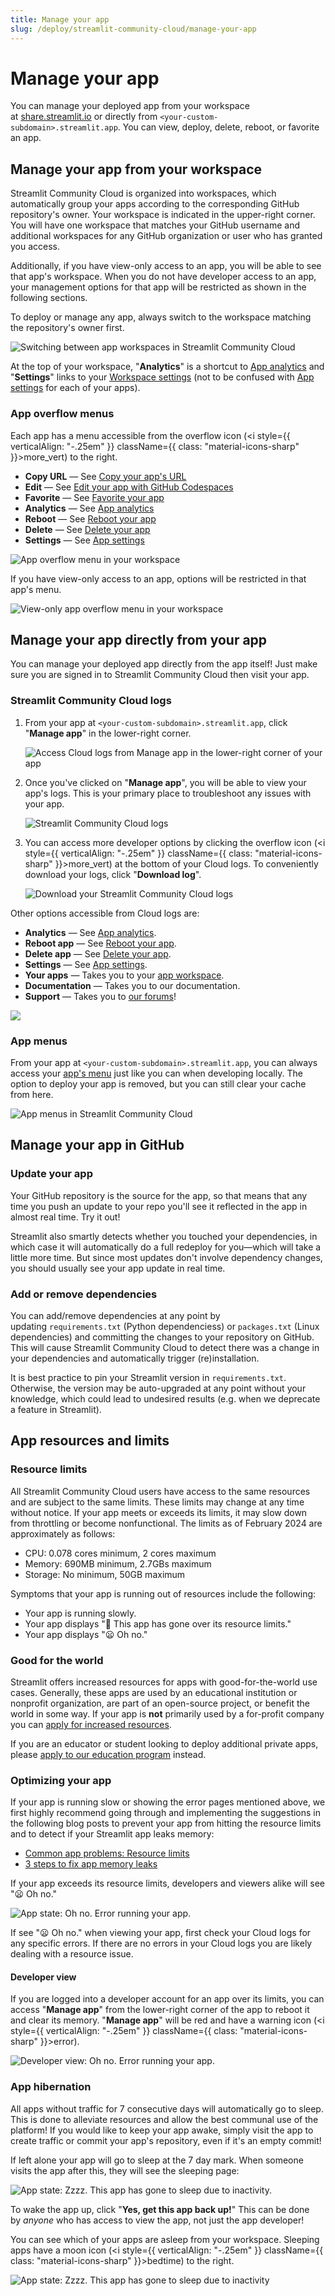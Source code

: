```yaml
---
title: Manage your app
slug: /deploy/streamlit-community-cloud/manage-your-app
---
```


# Manage your app

You can manage your deployed app from your workspace at <a href="https://share.streamlit.io" target="_blank">share.streamlit.io</a> or directly from `<your-custom-subdomain>.streamlit.app`. You can view, deploy, delete, reboot, or favorite an app.

## Manage your app from your workspace

Streamlit Community Cloud is organized into workspaces, which automatically group your apps according to the corresponding GitHub repository's owner. Your workspace is indicated in the upper-right corner. You will have one workspace that matches your GitHub username and additional workspaces for any GitHub organization or user who has granted you access.

Additionally, if you have view-only access to an app, you will be able to see that app's workspace. When you do not have developer access to an app, your management options for that app will be restricted as shown in the following sections.

To deploy or manage any app, always switch to the workspace matching the repository's owner first.

![Switching between app workspaces in Streamlit Community Cloud](/images/streamlit-community-cloud/workspace-switch.png)

At the top of your workspace, "**Analytics**" is a shortcut to [App analytics](/deploy/streamlit-community-cloud/manage-your-app/app-analytics) and "**Settings**" links to your [Workspace settings](/deploy/streamlit-community-cloud/manage-your-account/workspace-settings) (not to be confused with [App settings](/deploy/streamlit-community-cloud/manage-your-app/app-settings) for each of your apps).

### App overflow menus

Each app has a menu accessible from the overflow icon (<i style={{ verticalAlign: "-.25em" }} className={{ class: "material-icons-sharp" }}>more_vert</i>) to the right.

- **Copy URL** &mdash; See [Copy your app's URL](/deploy/streamlit-community-cloud/share-your-app#copy-your-apps-url)
- **Edit** &mdash; See [Edit your app with GitHub Codespaces](/deploy/streamlit-community-cloud/manage-your-app/edit-your-app#edit-your-app-with-github-codespaces)
- **Favorite** &mdash; See [Favorite your app](/deploy/streamlit-community-cloud/manage-your-app/favorite-your-app)
- **Analytics** &mdash; See [App analytics](/deploy/streamlit-community-cloud/manage-your-app/app-analytics)
- **Reboot** &mdash; See [Reboot your app](/deploy/streamlit-community-cloud/manage-your-app/reboot-your-app)
- **Delete** &mdash; See [Delete your app](/deploy/streamlit-community-cloud/manage-your-app/delete-your-app)
- **Settings** &mdash; See [App settings](/deploy/streamlit-community-cloud/manage-your-app/app-settings)

![App overflow menu in your workspace](/images/streamlit-community-cloud/workspace-app-overflow.png)

If you have view-only access to an app, options will be restricted in that app's menu.

![View-only app overflow menu in your workspace](/images/streamlit-community-cloud/workspace-view-only.png)

## Manage your app directly from your app

You can manage your deployed app directly from the app itself! Just make sure you are signed in to Streamlit Community Cloud then visit your app.

### Streamlit Community Cloud logs

1. From your app at `<your-custom-subdomain>.streamlit.app`, click "**Manage app**" in the lower-right corner.

   ![Access Cloud logs from Manage app in the lower-right corner of your app](/images/streamlit-community-cloud/cloud-logs-open.png)

2. Once you've clicked on "**Manage app**", you will be able to view your app's logs. This is your primary place to troubleshoot any issues with your app.

   ![Streamlit Community Cloud logs](/images/streamlit-community-cloud/cloud-logs.png)

3. You can access more developer options by clicking the overflow icon (<i style={{ verticalAlign: "-.25em" }} className={{ class: "material-icons-sharp" }}>more_vert</i>) at the bottom of your Cloud logs. To conveniently download your logs, click "**Download log**".

   ![Download your Streamlit Community Cloud logs](/images/streamlit-community-cloud/cloud-logs-menu-download.png)

<Flex>

<div>

Other options accessible from Cloud logs are:

- **Analytics** &mdash; See [App analytics](/deploy/streamlit-community-cloud/manage-your-app/app-analytics).
- **Reboot app** &mdash; See [Reboot your app](/deploy/streamlit-community-cloud/manage-your-app/reboot-your-app).
- **Delete app** &mdash; See [Delete your app](/deploy/streamlit-community-cloud/manage-your-app/delete-your-app).
- **Settings** &mdash; See [App settings](/deploy/streamlit-community-cloud/manage-your-app/app-settings).
- **Your apps** &mdash; Takes you to your [app workspace](#manage-your-app-from-your-workspace).
- **Documentation** &mdash; Takes you to our documentation.
- **Support** &mdash; Takes you to <a href="https://discuss.streamlit.io/" target="_blank">our forums</a>!

</div>

<div style={{ maxWidth: '30%', margin: "auto" }}>
    <Image src="/images/streamlit-community-cloud/cloud-logs-menu-XL.png" clean />
</div>

</Flex>

### App menus

From your app at `<your-custom-subdomain>.streamlit.app`, you can always access your [app's menu](/develop/concepts/elements-and-ui/app-menu) just like you can when developing locally. The option to deploy your app is removed, but you can still clear your cache from here.

![App menus in Streamlit Community Cloud](/images/streamlit-community-cloud/app-menu.png)

## Manage your app in GitHub

### Update your app

Your GitHub repository is the source for the app, so that means that any time you push an update to your repo you'll see it reflected in the app in almost real time. Try it out!

Streamlit also smartly detects whether you touched your dependencies, in which case it will automatically do a full redeploy for you—which will take a little more time. But since most updates don't involve dependency changes, you should usually see your app update in real time.

### Add or remove dependencies

You can add/remove dependencies at any point by updating `requirements.txt` (Python dependenciess) or `packages.txt` (Linux dependencies) and committing the changes to your repository on GitHub. This will cause Streamlit Community Cloud to detect there was a change in your dependencies and automatically trigger (re)installation.

It is best practice to pin your Streamlit version in `requirements.txt`. Otherwise, the version may be auto-upgraded at any point without your knowledge, which could lead to undesired results (e.g. when we deprecate a feature in Streamlit).

## App resources and limits

### Resource limits

All Streamlit Community Cloud users have access to the same resources and are subject to the same limits. These limits may change at any time without notice. If your app meets or exceeds its limits, it may slow down from throttling or become nonfunctional. The limits as of February 2024 are approximately as follows:

- CPU: 0.078 cores minimum, 2 cores maximum
- Memory: 690MB minimum, 2.7GBs maximum
- Storage: No minimum, 50GB maximum

Symptoms that your app is running out of resources include the following:

- Your app is running slowly.
- Your app displays "🤯 This app has gone over its resource limits."
- Your app displays "😦 Oh no."

### Good for the world

Streamlit offers increased resources for apps with good-for-the-world use cases. Generally, these apps are used by an educational institution or nonprofit organization, are part of an open-source project, or benefit the world in some way. If your app is **not** primarily used by a for-profit company you can [apply for increased resources](https://share.hsforms.com/1DzDGAjUmSPy_2nUzBj3rlQ3wudj).

If you are an educator or student looking to deploy additional private apps, please [apply to our education program](https://share.hsforms.com/1M_e2WDcSRFuKzA2iteoAIg3wudj) instead.

### Optimizing your app

If your app is running slow or showing the error pages mentioned above, we first highly recommend going through and implementing the suggestions in the following blog posts to prevent your app from hitting the resource limits and to detect if your Streamlit app leaks memory:

- <a href="https://blog.streamlit.io/common-app-problems-resource-limits/" target="_blank">Common app problems: Resource limits</a>
- <a href="https://blog.streamlit.io/3-steps-to-fix-app-memory-leaks/" target="_blank">3 steps to fix app memory leaks</a>

If your app exceeds its resource limits, developers and viewers alike will see "😦 Oh no."

<div style={{ maxWidth: '70%', margin: 'auto' }}>
<Image alt="App state: Oh no. Error running your app." src="/images/streamlit-community-cloud/app-state-oh-no.png" />
</div>

If see "😦 Oh no." when viewing your app, first check your Cloud logs for any specific errors. If there are no errors in your Cloud logs you are likely dealing with a resource issue.

#### Developer view

If you are logged into a developer account for an app over its limits, you can access "**Manage app**" from the lower-right corner of the app to reboot it and clear its memory. "**Manage app**" will be red and have a warning icon (<i style={{ verticalAlign: "-.25em" }} className={{ class: "material-icons-sharp" }}>error</i>).

![Developer view: Oh no. Error running your app.](/images/streamlit-community-cloud/app-state-oh-no-developer.png)

### App hibernation

All apps without traffic for 7 consecutive days will automatically go to sleep. This is done to alleviate resources and allow the best communal use of the platform! If you would like to keep your app awake, simply visit the app to create traffic or commit your app's repository, even if it's an empty commit!

If left alone your app will go to sleep at the 7 day mark. When someone visits the app after this, they will see the sleeping page:

<div style={{ maxWidth: '80%', margin: 'auto' }}>
<Image alt="App state: Zzzz. This app has gone to sleep due to inactivity." src="/images/streamlit-community-cloud/app-state-zzzz.png" />
</div>

To wake the app up, click "**Yes, get this app back up!**" This can be done by *anyone* who has access to view the app, not just the app developer!

You can see which of your apps are asleep from your workspace. Sleeping apps have a moon icon (<i style={{ verticalAlign: "-.25em" }} className={{ class: "material-icons-sharp" }}>bedtime</i>) to the right.

![App state: Zzzz. This app has gone to sleep due to inactivity](/images/streamlit-community-cloud/app-state-zzzz-workspace.png)

